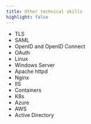 ```yaml
---
title: Other technical skills
highlight: false
---
```

* TLS
* SAML
* OpenID and OpenID Connect
* OAuth
* Linux
* Windows Server
* Apache httpd
* Nginx
* IIS
* Containers
* K8s
* Azure
* AWS
* Active Directory